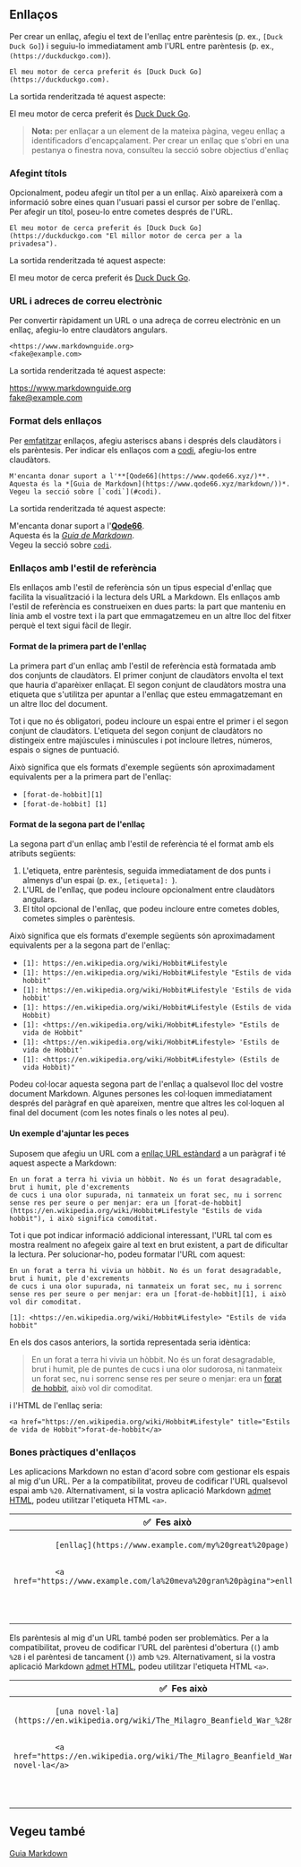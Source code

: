 ## Enllaços

Per crear un enllaç, afegiu el text de l'enllaç entre parèntesis (p. ex., `[Duck Duck Go]`) i seguiu-lo immediatament amb l'URL entre parèntesis (p. ex., `(https://duckduckgo.com)`).

```
El meu motor de cerca preferit és [Duck Duck Go](https://duckduckgo.com).
```

La sortida renderitzada té aquest aspecte:

El meu motor de cerca preferit és [Duck Duck Go](https://duckduckgo.com).

> <strong>Nota:</strong> per enllaçar a un element de la mateixa pàgina, vegeu enllaç a identificadors d'encapçalament. Per crear un enllaç que s'obri en una pestanya o finestra nova, consulteu la secció sobre objectius d'enllaç

### Afegint títols

Opcionalment, podeu afegir un títol per a un enllaç. Això apareixerà com a informació sobre eines quan l'usuari passi el cursor per sobre de l'enllaç. Per afegir un títol, poseu-lo entre cometes després de l'URL.

```
El meu motor de cerca preferit és [Duck Duck Go](https://duckduckgo.com "El millor motor de cerca per a la privadesa").
```

La sortida renderitzada té aquest aspecte:

El meu motor de cerca preferit és [Duck Duck Go](https://duckduckgo.com "El millor motor de cerca per a la privadesa").

### URL i adreces de correu electrònic

Per convertir ràpidament un URL o una adreça de correu electrònic en un enllaç, afegiu-lo entre claudàtors angulars.

```
<https://www.markdownguide.org>
<fake@example.com>
```

La sortida renderitzada té aquest aspecte:

<https://www.markdownguide.org><br/>
<fake@example.com>

### Format dels enllaços

Per [emfatitzar](#emphasis) enllaços, afegiu asteriscs abans i després dels claudàtors i els parèntesis. Per indicar els enllaços com a [codi](#codi), afegiu-los entre claudàtors.

```
M'encanta donar suport a l'**[Qode66](https://www.qode66.xyz/)**.
Aquesta és la *[Guia de Markdown](https://www.qode66.xyz/markdown/))*.
Vegeu la secció sobre [`codi`](#codi).
```

La sortida renderitzada té aquest aspecte:

M'encanta donar suport a l'**[Qode66](https://www.qode66.xyz/)**.<br/>
Aquesta és la _[Guia de Markdown](https://www.qode66.xyz/markdown/)_.<br/>
Vegeu la secció sobre [`codi`](#codi).

### Enllaços amb l'estil de referència

Els enllaços amb l'estil de referència són un tipus especial d'enllaç que facilita la visualització i la lectura dels URL a Markdown. Els enllaços amb l'estil de referència es construeixen en dues parts: la part que manteniu en línia amb el vostre text i la part que emmagatzemeu en un altre lloc del fitxer perquè el text sigui fàcil de llegir.

#### Format de la primera part de l'enllaç

La primera part d'un enllaç amb l'estil de referència està formatada amb dos conjunts de claudàtors. El primer conjunt de claudàtors envolta el text que hauria d'aparèixer enllaçat. El segon conjunt de claudàtors mostra una etiqueta que s'utilitza per apuntar a l'enllaç que esteu emmagatzemant en un altre lloc del document.

Tot i que no és obligatori, podeu incloure un espai entre el primer i el segon conjunt de claudàtors. L'etiqueta del segon conjunt de claudàtors no distingeix entre majúscules i minúscules i pot incloure lletres, números, espais o signes de puntuació.

Això significa que els formats d'exemple següents són aproximadament equivalents per a la primera part de l'enllaç:

- `[forat-de-hobbit][1]`
- `[forat-de-hobbit] [1]`

#### Format de la segona part de l'enllaç

La segona part d'un enllaç amb l'estil de referència té el format amb els atributs següents:

1. L'etiqueta, entre parèntesis, seguida immediatament de dos punts i almenys d'un espai (p. ex., `[etiqueta]: `).
2. L'URL de l'enllaç, que podeu incloure opcionalment entre claudàtors angulars.
3. El títol opcional de l'enllaç, que podeu incloure entre cometes dobles, cometes simples o parèntesis.

Això significa que els formats d'exemple següents són aproximadament equivalents per a la segona part de l'enllaç:

- `[1]: https://en.wikipedia.org/wiki/Hobbit#Lifestyle`
- `[1]: https://en.wikipedia.org/wiki/Hobbit#Lifestyle "Estils de vida hobbit"`
- `[1]: https://en.wikipedia.org/wiki/Hobbit#Lifestyle 'Estils de vida hobbit'`
- `[1]: https://en.wikipedia.org/wiki/Hobbit#Lifestyle (Estils de vida Hobbit)`
- `[1]: <https://en.wikipedia.org/wiki/Hobbit#Lifestyle> "Estils de vida de Hobbit"`
- `[1]: <https://en.wikipedia.org/wiki/Hobbit#Lifestyle> 'Estils de vida de Hobbit'`
- `[1]: <https://en.wikipedia.org/wiki/Hobbit#Lifestyle> (Estils de vida Hobbit)"`

Podeu col·locar aquesta segona part de l'enllaç a qualsevol lloc del vostre document Markdown. Algunes persones les col·loquen immediatament després del paràgraf en què apareixen, mentre que altres les col·loquen al final del document (com les notes finals o les notes al peu).

#### Un exemple d'ajuntar les peces

Suposem que afegiu un URL com a [enllaç URL estàndard](#links) a un paràgraf i té aquest aspecte a Markdown:

```
En un forat a terra hi vivia un hòbbit. No és un forat desagradable, brut i humit, ple d'excrements
de cucs i una olor supurada, ni tanmateix un forat sec, nu i sorrenc sense res per seure o per menjar: era un [forat-de-hobbit](https://en.wikipedia.org/wiki/Hobbit#Lifestyle "Estils de vida hobbit"), i això significa comoditat.
```

Tot i que pot indicar informació addicional interessant, l'URL tal com es mostra realment no afegeix gaire al text en brut existent, a part de dificultar la lectura. Per solucionar-ho, podeu formatar l'URL com aquest:

```
En un forat a terra hi vivia un hòbbit. No és un forat desagradable, brut i humit, ple d'excrements
de cucs i una olor supurada, ni tanmateix un forat sec, nu i sorrenc sense res per seure o per menjar: era un [forat-de-hobbit][1], i això vol dir comoditat.

[1]: <https://en.wikipedia.org/wiki/Hobbit#Lifestyle> "Estils de vida hobbit"
```

En els dos casos anteriors, la sortida representada seria idèntica:

> En un forat a terra hi vivia un hòbbit. No és un forat desagradable, brut i humit, ple de puntes de cucs i una olor sudorosa, ni tanmateix un forat sec, nu i sorrenc sense res per seure o menjar: era un [forat de hobbit](https://en.wikipedia.org/wiki/Hobbit#Lifestyle "Estils de vida hobbit"), això vol dir comoditat.

i l'HTML de l'enllaç seria:

```
<a href="https://en.wikipedia.org/wiki/Hobbit#Lifestyle" title="Estils de vida de Hobbit">forat-de-hobbit</a>
```

### Bones pràctiques d'enllaços

Les aplicacions Markdown no estan d'acord sobre com gestionar els espais al mig d'un URL. Per a la compatibilitat, proveu de codificar l'URL qualsevol espai amb `%20`. Alternativament, si la vostra aplicació Markdown [admet HTML](#html), podeu utilitzar l'etiqueta HTML `<a>`.

<table>
   <thead>
     <tr>
       <th>✅&nbsp; Fes això</th>
       <th>❌&nbsp; No facis això</th>
     </tr>
   </thead>
   <tbody>
     <tr>
       <td>
         <code>
         [enllaç](https://www.example.com/my%20great%20page)<br><br>
         &lt;a href="https://www.example.com/la%20meva%20gran%20pàgina"&gt;enllaç&lt;/a&gt;<br><br>
         </codi>
       </td>
       <td>
         <code>
         [enllaç](https://www.example.com/la meva gran pàgina)<br><br>
         </codi>
       </td>
     </tr>
   </tbody>
</table>

Els parèntesis al mig d'un URL també poden ser problemàtics. Per a la compatibilitat, proveu de codificar l'URL del parèntesi d'obertura (`(`) amb `%28` i el parèntesi de tancament (`)`) amb `%29`. Alternativament, si la vostra aplicació Markdown [admet HTML](#html), podeu utilitzar l'etiqueta HTML `<a>`.

<table>
   <thead>
     <tr>
       <th>✅&nbsp; Fes això</th>
       <th>❌&nbsp; No facis això</th>
     </tr>
   </thead>
   <tbody>
     <tr>
       <td>
         <code>
         [una novel·la](https://en.wikipedia.org/wiki/The_Milagro_Beanfield_War_%28novel%29)<br><br>
         &lt;a href="https://en.wikipedia.org/wiki/The_Milagro_Beanfield_War_(novel)"&gt;una novel·la&lt;/a&gt;<br><br>
         </codi>
       </td>
       <td>
         <code>
         [una novel·la](https://en.wikipedia.org/wiki/The_Milagro_Beanfield_War_(novel·la))
         </codi>
       </td>
     </tr>
   </tbody>
</table>

## Vegeu també

[Guia Markdown](../README.md)
